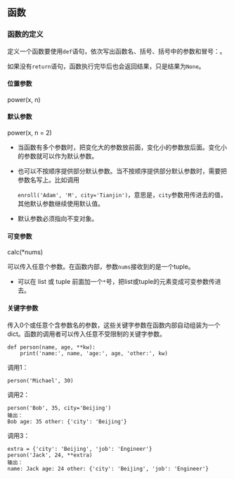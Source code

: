 ## 函数

### 函数的定义

定义一个函数要使用`def`语句，依次写出函数名、括号、括号中的参数和冒号：。

如果没有`return`语句，函数执行完毕后也会返回结果，只是结果为`None`。

#### 位置参数

power\(x, n\)

#### 默认参数

power\(x, n = 2\)

* 当函数有多个参数时，把变化大的参数放前面，变化小的参数放后面。变化小的参数就可以作为默认参数。

* 也可以不按顺序提供部分默认参数。当不按顺序提供部分默认参数时，需要把参数名写上。比如调用

  `enroll('Adam', 'M', city='Tianjin')`，意思是，`city`参数用传进去的值，其他默认参数继续使用默认值。

* 默认参数必须指向不变对象。

#### 可变参数

calc\(\*nums\)

可以传入任意个参数。在函数内部，参数`nums`接收到的是一个tuple。

* 可以在 list 或 tuple 前面加一个`*`号，把list或tuple的元素变成可变参数传进去。

#### 关键字参数

传入0个或任意个含参数名的参数，这些关键字参数在函数内部自动组装为一个dict。函数的调用者可以传入任意不受限制的关键字参数。

```
def person(name, age, **kw):
    print('name:', name, 'age:', age, 'other:', kw)
```

调用1：

```
person('Michael', 30)
```

调用2：

```
person('Bob', 35, city='Beijing')
输出：
Bob age: 35 other: {'city': 'Beijing'}
```

调用3：

```
extra = {'city': 'Beijing', 'job': 'Engineer'}
person('Jack', 24, **extra)
输出：
name: Jack age: 24 other: {'city': 'Beijing', 'job': 'Engineer'}
```



